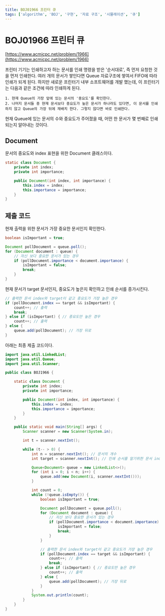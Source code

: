 ```yaml
---
title: BOJ01966 프린터 큐
tags: ['algorithm', 'BOJ', '구현', '자료 구조', '시뮬레이션', '큐']
---
```


# BOJ01966 프린터 큐

[https://www.acmicpc.net/problem/1966](https://www.acmicpc.net/problem/1966)

프린터 기기는 인쇄하고자 하는 문서를 인쇄 명령을 받은 '순서대로', 즉 먼저 요청한 것을 먼저 인쇄한다. 여러 개의 문서가 쌓인다면 Queue 자료구조에 쌓여서 FIFO에 따라 인쇄가 되게 된다. 하지만 새로운 프린터기 내부 소프트웨어를 개발 했는데, 이 프린터기는 다음과 같은 조건에 따라 인쇄하게 된다.

```
1. 현재 Queue의 가장 앞에 있는 문서의 '중요도'를 확인한다.
2. 나머지 문서들 중 현재 문서보다 중요도가 높은 문서가 하나라도 있다면, 이 문서를 인쇄하지 않고 Queue의 가장 뒤에 재배치 한다. 그렇지 않다면 바로 인쇄한다.
```

 현재 Queue에 있는 문서의 수와 중요도가 주어졌을 때, 어떤 한 문서가 몇 번째로 인쇄되는지 알아내는 것이다.

## Document

문서의 중요도와 index 표현을 위한 Document 클래스이다.

```java
static class Document {
    private int index;
    private int importance;

    public Document(int index, int importance) {
        this.index = index;
        this.importance = importance;
    }
}
```

## 제출 코드

현재 출력을 위한 문서가 가장 중요한 문서인지 확인한다.

```java
boolean isImportant = true;

Document pollDocument = queue.poll();
for (Document document : queue) {
    // 자신 보다 중요한 문서가 있는 경우
    if (pollDocument.importance < document.importance) {
        isImportant = false;
        break;
    }
}
```

현재 문서가 target 문서인지, 중요도가 높은지 확인하고 인쇄 순서를 증가시킨다.

```java
// 출력한 문서 index와 target이 같고 중요도가 가장 높은 경우
if (pollDocument.index == target && isImportant) {
    count++; // 출력
    break;
} else if (isImportant) { // 중요도만 높은 경우
    count++; // 출력
} else {
    queue.add(pollDocument); // 가장 뒤로 
}
```

아래는 최종 제출 코드이다.

```java
import java.util.LinkedList;
import java.util.Queue;
import java.util.Scanner;

public class BOJ1966 {

    static class Document {
        private int index;
        private int importance;

        public Document(int index, int importance) {
            this.index = index;
            this.importance = importance;
        }
    }

    public static void main(String[] args) {
        Scanner scanner = new Scanner(System.in);

        int t = scanner.nextInt();

        while (t-- > 0) {
            int n = scanner.nextInt(); // 문서의 개수
            int target = scanner.nextInt(); // 인쇄 순서를 알기위한 문서 index

            Queue<Document> queue = new LinkedList<>();
            for (int i = 0; i < n; i++) {
                queue.add(new Document(i, scanner.nextInt()));
            }

            int count = 0;
            while (!queue.isEmpty()) {
                boolean isImportant = true;

                Document pollDocument = queue.poll();
                for (Document document : queue) {
                    // 자신 보다 중요한 문서가 있는 경우
                    if (pollDocument.importance < document.importance) {
                        isImportant = false;
                        break;
                    }
                }

                // 출력한 문서 index와 target이 같고 중요도가 가장 높은 경우
                if (pollDocument.index == target && isImportant) {
                    count++; // 출력
                    break;
                } else if (isImportant) { // 중요도만 높은 경우
                    count++; // 출력
                } else {
                    queue.add(pollDocument); // 가장 뒤로 
                }
            }
            System.out.println(count);
        }
    }
}
```

<TagLinks />
